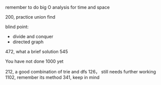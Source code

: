 remember to do big O analysis for time and space

200, practice union find

blind point:
- divide and conquer
- directed graph

472, what a brief solution
545

You have not done 1000 yet

212, a good combination of trie and dfs
126， still needs further working
1102, remember its method
341, keep in mind
